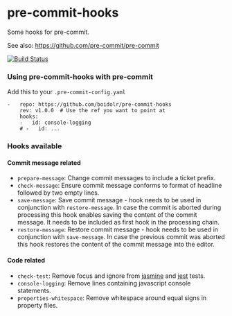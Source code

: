 pre-commit-hooks
================

Some hooks for pre-commit.

See also: https://github.com/pre-commit/pre-commit

[![Build Status](https://travis-ci.org/boidolr/pre-commit-hooks.svg?branch=master)](https://travis-ci.org/boidolr/pre-commit-hooks)

### Using pre-commit-hooks with pre-commit

Add this to your `.pre-commit-config.yaml`

    -   repo: https://github.com/boidolr/pre-commit-hooks
        rev: v1.0.0  # Use the ref you want to point at
        hooks:
        -   id: console-logging
        # -   id: ...


### Hooks available

#### Commit message related

- `prepare-message`: Change commit messages to include a ticket prefix.
- `check-message`: Ensure commit message conforms to format of headline followed by two empty lines.
- `save-message`: Save commit message - hook needs to be used in conjunction with `restore-message`.
    In case the commit is aborted during processing this hook enables saving the content of the commit message.
    It needs to be included as first hook in the processing chain.
- `restore-message`: Restore commit message - hook needs to be used in conjunction with `save-message`.
    In case the previous commit was aborted this hook restores the content of the commit message into the editor.

#### Code related

- `check-test`: Remove focus and ignore from [jasmine](https://jasmine.github.io/) and [jest](https://jestjs.io/) tests.
- `console-logging`: Remove lines containing javascript console statements.
- `properties-whitespace`: Remove whitespace around equal signs in property files.
